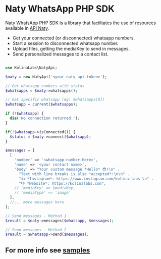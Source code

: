 # Naty WhatsApp PHP SDK

Naty WhatsApp PHP SDK is a library that facilitates the use of resources available in [API Naty](https://secretarianaty.com/).

- Get your connected (or disconnected) whatsapp numbers.
- Start a session to disconnected whatsapp number.
- Upload files, getting the mediaKey to send in messages.
- Send personalized messages to a contact list.

```php

use KolinaLabs\NatyApi;

$naty = new NatyApi('<your-naty-api-token>');

// Get whatsapp numbers with status
$whatsapps = $naty->whatsapps();

// Get specific whatsapp (eg: $whatsapps[0])
$whatsapp = current($whatsapps);

if (!$whatsapp) {
  die('No connection returned.');
}

if(!$whatsapp->isConnected()) {
  $status = $naty->connect($whatsapp);
}

$messages = [
  [
    'number' => '<whatsapp-number-here>',
    'name' => '<your contact name>',
    'body' => "Your custom message *Hello* 😎!\n" .
      "Text with line breaks is also *accepted*:\n\n" .
      "👍 *Instagram*: https://www.instagram.com/kolina.labs \n" .
      "👎 *Website*: https://kolinalabs.com",
    // 'mediaKey' => $mediaKey,
    // 'mediaType' => 'image'
  ],
  //... more messages here
];

// Send messages - Method 1
$result = $naty->messages($whatsapp, $messages);

// Send messages - Method 2
$result = $whatsapp->send($messages);
```

## For more info see [samples](https://github.com/kolinalabs/naty-whatsapp-sdk/tree/main/samples)
